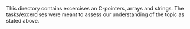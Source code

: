 This directory contains excercises an C-pointers, arrays and strings. The tasks/excercises were meant to assess our understanding of the topic as stated above.
